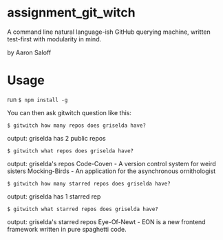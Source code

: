 # assignment_git_witch
A command line natural language-ish GitHub querying machine, written test-first with modularity in mind.

by Aaron Saloff

# Usage
run `$ npm install -g`

You can then ask gitwitch question like this:

`$ gitwitch how many repos does griselda have?`

output:
griselda has 2 public repos

`$ gitwitch what repos does griselda have?`

output:
griselda's repos
Code-Coven - A version control system for weird sisters
Mocking-Birds - An application for the asynchronous ornithologist

`$ gitwitch how many starred repos does griselda have?`

output:
griselda has 1 starred rep

`$ gitwitch what starred repos does griselda have?`

output:
griselda's starred repos
Eye-Of-Newt - EON is a new frontend framework written in pure spaghetti code.

